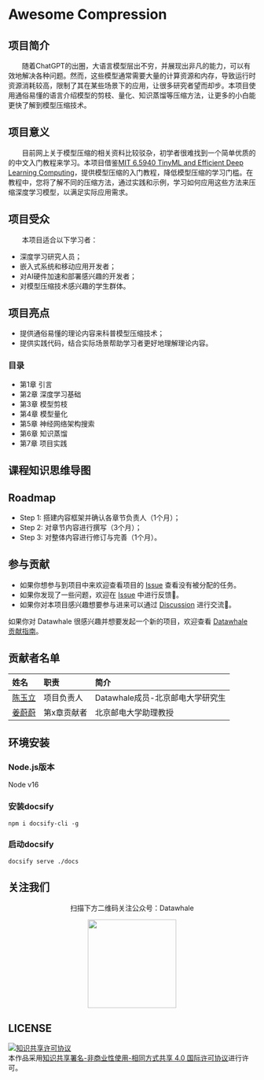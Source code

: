 # Awesome Compression


## 项目简介

&emsp;&emsp;随着ChatGPT的出圈，大语言模型层出不穷，并展现出非凡的能力，可以有效地解决各种问题。然而，这些模型通常需要大量的计算资源和内存，导致运行时资源消耗较高，限制了其在某些场景下的应用，让很多研究者望而却步。本项目使用通俗易懂的语言介绍模型的剪枝、量化、知识蒸馏等压缩方法，让更多的小白能更快了解到模型压缩技术。

## 项目意义

&emsp;&emsp;目前网上关于模型压缩的相关资料比较驳杂，初学者很难找到一个简单优质的的中文入门教程来学习。本项目借鉴[MIT 6.5940 TinyML and Efficient Deep Learning Computing](https://hanlab.mit.edu/courses/2023-fall-65940)，提供模型压缩的入门教程，降低模型压缩的学习门槛。在教程中，您将了解不同的压缩方法，通过实践和示例，学习如何应用这些方法来压缩深度学习模型，以满足实际应用需求。


## 项目受众

&emsp;&emsp;本项目适合以下学习者：

- 深度学习研究人员；
- 嵌入式系统和移动应用开发者；
- 对AI硬件加速和部署感兴趣的开发者；
- 对模型压缩技术感兴趣的学生群体。

## 项目亮点

- 提供通俗易懂的理论内容来科普模型压缩技术；
- 提供实践代码，结合实际场景帮助学习者更好地理解理论内容。

### 目录

- 第1章 引言
- 第2章 深度学习基础
- 第3章 模型剪枝
- 第4章 模型量化
- 第5章 神经网络架构搜索
- 第6章 知识蒸馏
- 第7章 项目实践

## 课程知识思维导图


## Roadmap

- Step 1: 搭建内容框架并确认各章节负责人（1个月）；
- Step 2: 对章节内容进行撰写（3个月）；
- Step 3: 对整体内容进行修订与完善（1个月）。


## 参与贡献

- 如果你想参与到项目中来欢迎查看项目的 [Issue]() 查看没有被分配的任务。
- 如果你发现了一些问题，欢迎在 [Issue]() 中进行反馈🐛。
- 如果你对本项目感兴趣想要参与进来可以通过 [Discussion]() 进行交流💬。

如果你对 Datawhale 很感兴趣并想要发起一个新的项目，欢迎查看 [Datawhale 贡献指南](https://github.com/datawhalechina/DOPMC#%E4%B8%BA-datawhale-%E5%81%9A%E5%87%BA%E8%B4%A1%E7%8C%AE)。

## 贡献者名单

| 姓名 | 职责 | 简介 |
| :----| :---- | :---- |
| [陈玉立](https://github.com/ironartisan) | 项目负责人 | Datawhale成员-北京邮电大学研究生 |
| [姜蔚蔚](https://jwwthu.github.io) | 第x章贡献者 | 北京邮电大学助理教授 |

## 环境安装
### Node.js版本

Node v16

### 安装docsify
```shell
npm i docsify-cli -g
```


### 启动docsify
```shell
docsify serve ./docs
```

## 关注我们

<div align=center>
<p>扫描下方二维码关注公众号：Datawhale</p>
<img src="https://raw.githubusercontent.com/datawhalechina/pumpkin-book/master/res/qrcode.jpeg" width = "180" height = "180">
</div>

## LICENSE

<a rel="license" href="http://creativecommons.org/licenses/by-nc-sa/4.0/"><img alt="知识共享许可协议" style="border-width:0" src="https://img.shields.io/badge/license-CC%20BY--NC--SA%204.0-lightgrey" /></a><br />本作品采用<a rel="license" href="http://creativecommons.org/licenses/by-nc-sa/4.0/">知识共享署名-非商业性使用-相同方式共享 4.0 国际许可协议</a>进行许可。


